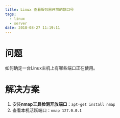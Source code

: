 ```yaml
---
title: Linux 查看服务器开放的端口号
tags:
  - linux
  - server
date: 2018-08-27 11:19:11
---
```



# 问题

如何确定一台Linux主机上有哪些端口正在使用。

# 解决方案

1. 安装**nmap工具检测开放端口**：`apt-get install nmap`
2. 查看本机活跃端口：`nmap 127.0.0.1`


